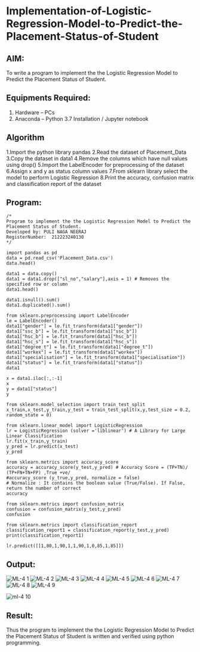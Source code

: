 # Implementation-of-Logistic-Regression-Model-to-Predict-the-Placement-Status-of-Student

## AIM:
To write a program to implement the the Logistic Regression Model to Predict the Placement Status of Student.

## Equipments Required:
1. Hardware – PCs
2. Anaconda – Python 3.7 Installation / Jupyter notebook

## Algorithm
1.Import the python library pandas
2.Read the dataset of Placement_Data
3.Copy the dataset in data1
4.Remove the columns which have null values using drop()
5.Import the LabelEncoder for preprocessing of the dataset
6.Assign x and y as status column values
7.From sklearn library select the model to perform Logistic Regression
8.Print the accuracy, confusion matrix and classification report of the dataset

## Program:
```
/*
Program to implement the the Logistic Regression Model to Predict the Placement Status of Student.
Developed by: PULI NAGA NEERAJ
RegisterNumber:  212223240130
*/
```
```
import pandas as pd
data = pd.read_csv('Placement_Data.csv')
data.head()
```
```
data1 = data.copy()
data1 = data1.drop(["sl_no","salary"],axis = 1) # Removes the specified row or column
data1.head()
```
```
data1.isnull().sum()
data1.duplicated().sum()
```
```
from sklearn.preprocessing import LabelEncoder
le = LabelEncoder()
data1["gender"] = le.fit_transform(data1["gender"])
data1["ssc_b"] = le.fit_transform(data1["ssc_b"])
data1["hsc_b"] = le.fit_transform(data1["hsc_b"])
data1["hsc_s"] = le.fit_transform(data1["hsc_s"])
data1["degree_t"] = le.fit_transform(data1["degree_t"])
data1["workex"] = le.fit_transform(data1["workex"])
data1["specialisation"] = le.fit_transform(data1["specialisation"])
data1["status"] = le.fit_transform(data1["status"])
data1
```
```
x = data1.iloc[:,:-1]
x
y = data1["status"]
y
```
```
from sklearn.model_selection import train_test_split
x_train,x_test,y_train,y_test = train_test_split(x,y,test_size = 0.2, random_state = 0)
```
```
from sklearn.linear_model import LogisticRegression
lr = LogisticRegression (solver ='liblinear') # A Library for Large Linear Classification
lr.fit(x_train,y_train)
y_pred = lr.predict(x_test)
y_pred
```
```
from sklearn.metrics import accuracy_score
accuracy = accuracy_score(y_test,y_pred) # Accuracy Score = (TP+TN)/ (TP+FN+TN+FP) ,True +ve/
#accuracy_score (y_true,y_pred, normalize = false)
# Normalize : It contains the boolean value (True/False). If False, return the number of correct
accuracy
```
```
from sklearn.metrics import confusion_matrix
confusion = confusion_matrix(y_test,y_pred)
confusion
```
```
from sklearn.metrics import classification_report
classification_report1 = classification_report(y_test,y_pred)
print(classification_report1)
```
```
lr.predict([[1,80,1,90,1,1,90,1,0,85,1,85]])
```

## Output:
![ML-4 1](https://github.com/PuliNagaNeeraj/Implementation-of-Logistic-Regression-Model-to-Predict-the-Placement-Status-of-Student/assets/138849173/67063aae-b0e0-4594-b2fd-7b439427a646)
![ML-4 2](https://github.com/PuliNagaNeeraj/Implementation-of-Logistic-Regression-Model-to-Predict-the-Placement-Status-of-Student/assets/138849173/1098eec3-1710-4fe1-a88e-9f22b596cb9a)
![ML-4 3](https://github.com/PuliNagaNeeraj/Implementation-of-Logistic-Regression-Model-to-Predict-the-Placement-Status-of-Student/assets/138849173/f8b05009-c740-4e81-9fb9-8ada95355687)
![ML-4 4](https://github.com/PuliNagaNeeraj/Implementation-of-Logistic-Regression-Model-to-Predict-the-Placement-Status-of-Student/assets/138849173/326a3a85-4c44-4b3e-8c0c-c889d96e550c)
![ML-4 5](https://github.com/PuliNagaNeeraj/Implementation-of-Logistic-Regression-Model-to-Predict-the-Placement-Status-of-Student/assets/138849173/1e98bf2e-7e67-4100-8f1f-b43dabd9d018)
![ML-4 6](https://github.com/PuliNagaNeeraj/Implementation-of-Logistic-Regression-Model-to-Predict-the-Placement-Status-of-Student/assets/138849173/98d6a399-86b0-4df3-95e1-c3fe38a78c73)
![ML-4 7](https://github.com/PuliNagaNeeraj/Implementation-of-Logistic-Regression-Model-to-Predict-the-Placement-Status-of-Student/assets/138849173/40dbbbf6-4a26-44f1-856a-5b0b9ce52033)
![ML-4 8](https://github.com/PuliNagaNeeraj/Implementation-of-Logistic-Regression-Model-to-Predict-the-Placement-Status-of-Student/assets/138849173/ab97b1d0-605e-48a8-824f-676f78f84666)
![ML-4 9](https://github.com/PuliNagaNeeraj/Implementation-of-Logistic-Regression-Model-to-Predict-the-Placement-Status-of-Student/assets/138849173/9090e09b-e103-449f-ba4b-9ab24ba7e50b)

![ml-4 10](https://github.com/PuliNagaNeeraj/Implementation-of-Logistic-Regression-Model-to-Predict-the-Placement-Status-of-Student/assets/138849173/125fbfdc-cf85-47f1-bb52-d49ebd3cf15a)




## Result:
Thus the program to implement the the Logistic Regression Model to Predict the Placement Status of Student is written and verified using python programming.
